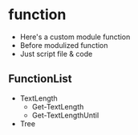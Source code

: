 # function
- Here's a custom module function
- Before modulized function
- Just script file & code

## FunctionList
- TextLength
  - Get-TextLength 
  - Get-TextLengthUntil 
- Tree
